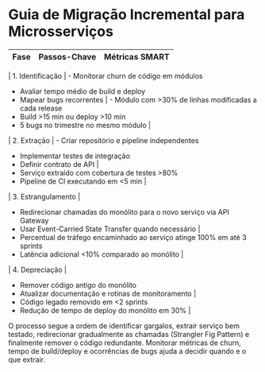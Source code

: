 # Guia de Migração Incremental para Microsserviços

| Fase | Passos-Chave | Métricas SMART |
| --- | --- | --- |

| 1. Identificação | - Monitorar churn de código em módulos

- Avaliar tempo médio de build e deploy
- Mapear bugs recorrentes | - Módulo com >30% de linhas modificadas a cada release
- Build >15 min ou deploy >10 min
- 5 bugs no trimestre no mesmo módulo |

| 2. Extração | - Criar repositório e pipeline independentes

- Implementar testes de integração
- Definir contrato de API |
- Serviço extraído com cobertura de testes >80%
- Pipeline de CI executando em <5 min |

| 3. Estrangulamento |

- Redirecionar chamadas do monólito para o novo serviço via API Gateway
- Usar Event-Carried State Transfer quando necessário |
- Percentual de tráfego encaminhado ao serviço atinge 100% em até 3 sprints
- Latência adicional <10% comparado ao monólito |

| 4. Depreciação |

- Remover código antigo do monólito
- Atualizar documentação e rotinas de monitoramento |
- Código legado removido em <2 sprints
- Redução de tempo de deploy do monólito em 30% |

O processo segue a ordem de identificar gargalos, extrair serviço bem testado, redirecionar gradualmente as chamadas (Strangler Fig Pattern) e finalmente remover o código redundante. Monitorar métricas de churn, tempo de build/deploy e ocorrências de bugs ajuda a decidir quando e o que extrair.
